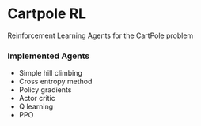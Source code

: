 # Cartpole RL
Reinforcement Learning Agents for the CartPole problem
### Implemented Agents  
- Simple hill climbing  
- Cross entropy method  
- Policy gradients  
- Actor critic  
- Q learning  
- PPO
